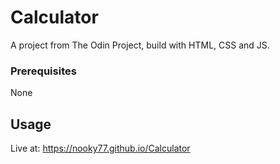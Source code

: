 # Calculator

A project from The Odin Project, build with HTML, CSS and JS.

### Prerequisites

None

## Usage

Live at: https://nooky77.github.io/Calculator
